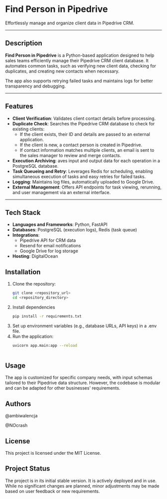 # Find Person in Pipedrive  
Effortlessly manage and organize client data in Pipedrive CRM.  

---

## Description  
**Find Person in Pipedrive** is a Python-based application designed to help sales teams efficiently manage their Pipedrive CRM client database. It automates common tasks, such as verifying new client data, checking for duplicates, and creating new contacts when necessary.  

The app also supports retrying failed tasks and maintains logs for better transparency and debugging.

---

## Features  
- **Client Verification**: Validates client contact details before processing.  
- **Duplicate Check**: Searches the Pipedrive CRM database to check for existing clients:  
  - If the client exists, their ID and details are passed to an external application.
  - If the client is new, a contact person is created in Pipedrive.
  - If contact information matches multiple clients, an email is sent to the sales manager to review and merge contacts. 
- **Execution Archiving**: aves input and output data for each operation in a PostgreSQL database.
- **Task Queueing and Retry**: Leverages Redis for scheduling, enabling simultaneous execution of tasks and easy retries for failed tasks. 
- **Logging**: Maintains log files, automatically uploaded to Google Drive.
- **External Management**: Offers API endpoints for task viewing, rerunning, and user management via an external interface. 

---


## Tech Stack
- **Languages and Frameworks**: Python, FastAPI
- **Databases**: PostgreSQL (execution logs), Redis (task queue)
- **Integrations**:
    - Pipedrive API for CRM data
    - Resend for email notifications
    - Google Drive for log storage
- **Hosting**: DigitalOcean


## Installation  

1. Clone the repository:  
   ```bash  
   git clone <repository_url>  
   cd <repository_directory>  

2. Install dependencies
   ```bash  
   pip install -r requirements.txt  

3. Set up environment variables (e.g., database URLs, API keys) in a .env file.
4. Run the application:
   ```bash  
   uvicorn app.main:app --reload  
  


## Usage
The app is customized for specific company needs, with input schemas tailored to their Pipedrive data structure. However, the codebase is modular and can be adapted for other businesses' requirements.



## Authors
@ambiwalencja

@NOcrash

## License
This project is licensed under the MIT License.

## Project Status
The project is in its initial stable version. It is actively deployed and in use. While no significant changes are planned, minor adjustments may be made based on user feedback or new requirements.

